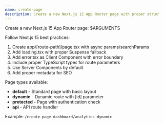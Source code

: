 ```yaml
---
name: create-page
description: Create a new Next.js 15 App Router page with proper structure
---
```


Create a new Next.js 15 App Router page: $ARGUMENTS

Follow Next.js 15 best practices:

1. Create app/[route-path]/page.tsx with async params/searchParams
2. Add loading.tsx with proper Suspense fallback
3. Add error.tsx as Client Component with error boundary
4. Include proper TypeScript types for route parameters
5. Use Server Components by default
6. Add proper metadata for SEO

Page types available:

- **default** - Standard page with basic layout
- **dynamic** - Dynamic route with [id] parameter
- **protected** - Page with authentication check
- **api** - API route handler

Example: `/create-page dashboard/analytics dynamic`
